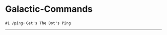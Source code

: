 # Galactic-Commands

`#1 /ping`-
```Get's The Bot's Ping```
_________________________________________________________________________________________________________________________________________________________________________
